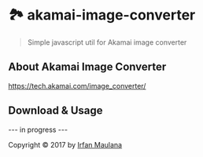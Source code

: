 # 🏞 akamai-image-converter

> Simple javascript util for Akamai image converter

## About Akamai Image Converter

https://tech.akamai.com/image_converter/


## Download & Usage

--- in progress ---


Copyright © 2017 by [Irfan Maulana](https://github.com/mazipan/)

